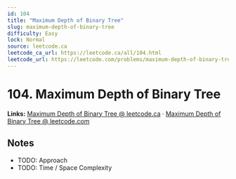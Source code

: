 ```yaml
--- 
id: 104
title: "Maximum Depth of Binary Tree"
slug: maximum-depth-of-binary-tree
difficulty: Easy
lock: Normal
source: leetcode.ca
leetcode_ca_url: https://leetcode.ca/all/104.html
leetcode_url: https://leetcode.com/problems/maximum-depth-of-binary-tree/
---
```


# 104. Maximum Depth of Binary Tree

**Links:** [Maximum Depth of Binary Tree @ leetcode.ca](https://leetcode.ca/all/104.html) · [Maximum Depth of Binary Tree @ leetcode.com](https://leetcode.com/problems/maximum-depth-of-binary-tree/)

## Notes
- TODO: Approach
- TODO: Time / Space Complexity
